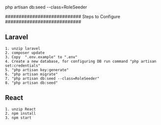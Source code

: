 php artisan db:seed --class=RoleSeeder

############################
Steps to Configure
############################

Laravel 
-------

	1. unzip laravel
    2. composer update
	3. Copy  ".env.example" to ".env"
	4. Create a new database, for configuring DB run command "php artisan set:credentials" 
	5. "php artisan key:generate"
	6. "php artisan migrate"
	7. "php artisan db:seed --class=RoleSeeder"
	8. "php artisan db:seed"

React
-----

    1. unzip React
    2. npm install
    3. npm start